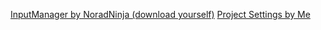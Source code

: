 [InputManager by NoradNinja (download yourself)](https://discord.com/channels/709125103748907175/788946696771600415/836848205249511454)
[Project Settings by Me](https://solo.to/burandby/)